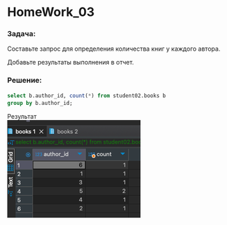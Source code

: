# HomeWork_03

### Задача:
Составьте запрос для определения количества книг у каждого автора.

Добавьте результаты выполнения в отчет.


### Решение:
```sql
select b.author_id, count(*) from student02.books b 
group by b.author_id;
```
Результат<br/>
![Результат](result.png)